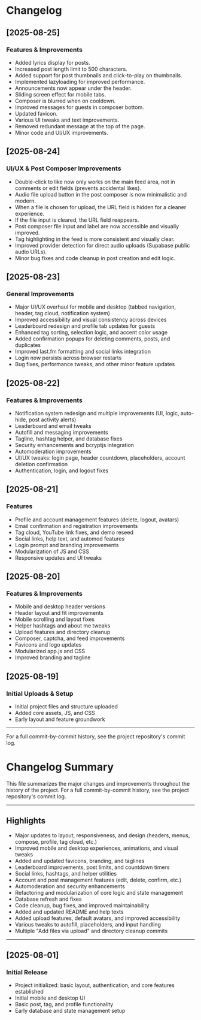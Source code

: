 # Changelog

## [2025-08-25]
### Features & Improvements
- Added lyrics display for posts.
- Increased post length limit to 500 characters.
- Added support for post thumbnails and click-to-play on thumbnails.
- Implemented lazyloading for improved performance.
- Announcements now appear under the header.
- Sliding screen effect for mobile tabs.
- Composer is blurred when on cooldown.
- Improved messages for guests in composer bottom.
- Updated favicon.
- Various UI tweaks and text improvements.
- Removed redundant message at the top of the page.
- Minor code and UI/UX improvements.


## [2025-08-24]
### UI/UX & Post Composer Improvements
- Double-click to like now only works on the main feed area, not in comments or edit fields (prevents accidental likes).
- Audio file upload button in the post composer is now minimalistic and modern.
- When a file is chosen for upload, the URL field is hidden for a cleaner experience.
- If the file input is cleared, the URL field reappears.
- Post composer file input and label are now accessible and visually improved.
- Tag highlighting in the feed is more consistent and visually clear.
- Improved provider detection for direct audio uploads (Supabase public audio URLs).
- Minor bug fixes and code cleanup in post creation and edit logic.

## [2025-08-23]
### General Improvements
- Major UI/UX overhaul for mobile and desktop (tabbed navigation, header, tag cloud, notification system)
- Improved accessibility and visual consistency across devices
- Leaderboard redesign and profile tab updates for guests
- Enhanced tag sorting, selection logic, and accent color usage
- Added confirmation popups for deleting comments, posts, and duplicates
- Improved last.fm formatting and social links integration
- Login now persists across browser restarts
- Bug fixes, performance tweaks, and other minor feature updates

## [2025-08-22]
### Features & Improvements
- Notification system redesign and multiple improvements (UI, logic, auto-hide, post activity alerts)
- Leaderboard and email tweaks
- Autofill and messaging improvements
- Tagline, hashtag helper, and database fixes
- Security enhancements and bcryptjs integration
- Automoderation improvements
- UI/UX tweaks: login page, header countdown, placeholders, account deletion confirmation
- Authentication, login, and logout fixes

## [2025-08-21]
### Features
- Profile and account management features (delete, logout, avatars)
- Email confirmation and registration improvements
- Tag cloud, YouTube link fixes, and demo reseed
- Social links, help text, and automod features
- Login prompt and branding improvements
- Modularization of JS and CSS
- Responsive updates and UI tweaks

## [2025-08-20]
### Features & Improvements
- Mobile and desktop header versions
- Header layout and fit improvements
- Mobile scrolling and layout fixes
- Helper hashtags and about me tweaks
- Upload features and directory cleanup
- Composer, captcha, and feed improvements
- Favicons and logo updates
- Modularized app.js and CSS
- Improved branding and tagline

## [2025-08-19]
### Initial Uploads & Setup
- Initial project files and structure uploaded
- Added core assets, JS, and CSS
- Early layout and feature groundwork

---

For a full commit-by-commit history, see the project repository's commit log.


# Changelog Summary

This file summarizes the major changes and improvements throughout the history of the project. For a full commit-by-commit history, see the project repository's commit log.

---

## Highlights
- Major updates to layout, responsiveness, and design (headers, menus, compose, profile, tag cloud, etc.)
- Improved mobile and desktop experiences, animations, and visual tweaks
- Added and updated favicons, branding, and taglines
- Leaderboard improvements, post limits, and countdown timers
- Social links, hashtags, and helper utilities
- Account and post management features (edit, delete, confirm, etc.)
- Automoderation and security enhancements
- Refactoring and modularization of core logic and state management
- Database refresh and fixes
- Code cleanup, bug fixes, and improved maintainability
- Added and updated README and help texts
- Added upload features, default avatars, and improved accessibility
- Various tweaks to autofill, placeholders, and input handling
- Multiple "Add files via upload" and directory cleanup commits

---

## [2025-08-01]
### Initial Release
- Project initialized: basic layout, authentication, and core features established
- Initial mobile and desktop UI
- Basic post, tag, and profile functionality
- Early database and state management setup


